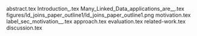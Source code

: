 abstract.tex
Introduction_.tex
Many_Linked_Data_applications_are__.tex
figures/ld_joins_paper_outline1/ld_joins_paper_outline1.png
motivation.tex
label_sec_motivation__.tex
approach.tex
evaluation.tex
related-work.tex
discussion.tex